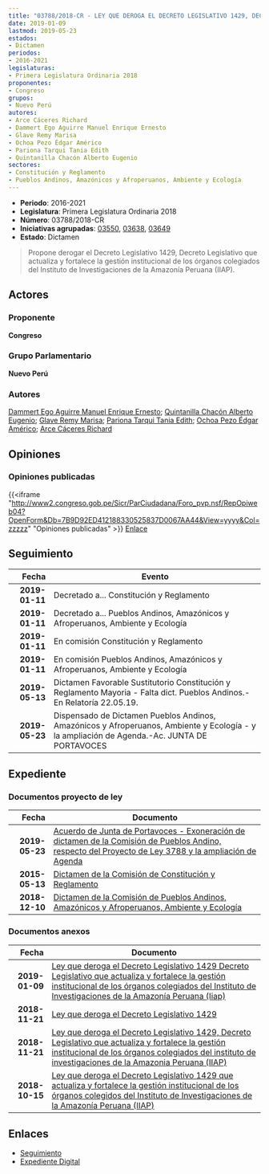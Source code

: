 ```yaml
---
title: "03788/2018-CR - LEY QUE DEROGA EL DECRETO LEGISLATIVO 1429, DECRETO LEGISLATIVO QUE ACTUALIZA Y FORTALECE LA GESTIÓN INSTITUCIONAL DE LOS ÓRGANOS COLEGIADOS DEL INSTITUTO DE INVESTIGACIONES DE LA AMAZONÍA PERUANA (IIAP)"
date: 2019-01-09
lastmod: 2019-05-23
estados:
- Dictamen
periodos:
- 2016-2021
legislaturas:
- Primera Legislatura Ordinaria 2018
proponentes:
- Congreso
grupos:
- Nuevo Perú
autores:
- Arce Cáceres Richard
- Dammert Ego Aguirre Manuel Enrique Ernesto
- Glave Remy Marisa
- Ochoa Pezo Édgar Américo
- Pariona Tarqui Tania Edith
- Quintanilla Chacón Alberto Eugenio
sectores:
- Constitución y Reglamento
- Pueblos Andinos, Amazónicos y Afroperuanos, Ambiente y Ecología
---
```

- **Periodo**: 2016-2021
- **Legislatura**: Primera Legislatura Ordinaria 2018
- **Número**: 03788/2018-CR
- **Iniciativas agrupadas**: [03550](../../03500/03550), [03638](../../03600/03638), [03649](../../03600/03649)
- **Estado**: Dictamen

> Propone derogar el Decreto Legislativo 1429, Decreto Legislativo que actualiza y fortalece la gestión institucional de los órganos colegiados del Instituto de Investigaciones de la Amazonía Peruana (IIAP).


## Actores

### Proponente

**Congreso**

### Grupo Parlamentario

**Nuevo Perú**

### Autores

[Dammert Ego Aguirre Manuel Enrique Ernesto](mailto:mailto:mdammert@congreso.gob.pe); [Quintanilla Chacón Alberto Eugenio](mailto:mailto:aquintanilla@congreso.gob.pe); [Glave Remy Marisa](mailto:mailto:mglave@congreso.gob.pe); [Pariona Tarqui Tania Edith](mailto:mailto:tpariona@congreso.gob.pe); [Ochoa Pezo Édgar Américo](mailto:mailto:eochoa@congreso.gob.pe); [Arce Cáceres Richard](mailto:mailto:rarce@congreso.gob.pe)

## Opiniones

### Opiniones publicadas

{{<iframe "http://www2.congreso.gob.pe/Sicr/ParCiudadana/Foro_pvp.nsf/RepOpiweb04?OpenForm&Db=7B9D92ED412188330525837D0067AA44&View=yyyy&Col=zzzzz" "Opiniones publicadas" >}}
[Enlace](http://www2.congreso.gob.pe/Sicr/ParCiudadana/Foro_pvp.nsf/RepOpiweb04?OpenForm&Db=7B9D92ED412188330525837D0067AA44&View=yyyy&Col=zzzzz)


## Seguimiento

| Fecha | Evento |
|------:|--------|
| **2019-01-11** | Decretado a... Constitución y Reglamento |
| **2019-01-11** | Decretado a... Pueblos Andinos, Amazónicos y Afroperuanos, Ambiente y Ecología |
| **2019-01-11** | En comisión Constitución y Reglamento |
| **2019-01-11** | En comisión Pueblos Andinos, Amazónicos y Afroperuanos, Ambiente y Ecología |
| **2019-05-13** | Dictamen Favorable Sustitutorio Constitución y Reglamento Mayoria - Falta dict. Pueblos Andinos.-En Relatoría 22.05.19. |
| **2019-05-23** | Dispensado de Dictamen Pueblos Andinos, Amazónicos y Afroperuanos, Ambiente y Ecología - y la ampliación de Agenda.-Ac. JUNTA DE PORTAVOCES |

## Expediente

### Documentos proyecto de ley

| Fecha | Documento |
|------:|-----------|
| **2019-05-23** | [Acuerdo de Junta de Portavoces - Exoneración de dictamen de la Comisión de Pueblos Andino, respecto del Proyecto de Ley 3788 y la ampliación de Agenda](http://www.leyes.congreso.gob.pe/Documentos/2016_2021/Acuerdos/Junta_Portavoces/AJP0355020190523.pdf) |
| **2015-05-13** | [Dictamen de la Comisión de Constitución y Reglamento](http://www.leyes.congreso.gob.pe/Documentos/2016_2021/Dictamenes/Proyectos_de_Ley/03550DC04MAY20190513.pdf) |
| **2018-12-10** | [Dictamen de la Comisión de Pueblos Andinos, Amazónicos y Afroperuanos, Ambiente y Ecología](http://www.leyes.congreso.gob.pe/Documentos/2016_2021/Dictamenes/Proyectos_de_Ley/03550DC19MAY20181210.pdf) |

### Documentos anexos

| Fecha | Documento |
|------:|-----------|
| **2019-01-09** | [Ley que deroga el Decreto Legislativo 1429 Decreto Legislativo que actualiza y fortalece la gestión institucional de los órganos colegiados del Instituto de Investigaciones de la Amazonía Peruana (Iiap)](http://www.leyes.congreso.gob.pe/Documentos/2016_2021/Proyectos_de_Ley_y_de_Resoluciones_Legislativas/PL0378820190109.pdf) |
| **2018-11-21** | [Ley que deroga el Decreto Legislativo 1429](http://www.leyes.congreso.gob.pe/Documentos/2016_2021/Proyectos_de_Ley_y_de_Resoluciones_Legislativas/PL0364920181121..pdf) |
| **2018-11-21** | [Ley que deroga el Decreto Legislativo 1429, Decreto Legislativo que actualiza y fortalece la gestión institucional de los órganos colegiados del instituto de investigaciones de la Amazonia Peruana (IIAP)](http://www.leyes.congreso.gob.pe/Documentos/2016_2021/Proyectos_de_Ley_y_de_Resoluciones_Legislativas/PL0363820181121.pdf) |
| **2018-10-15** | [Ley que deroga el Decreto Legislativo 1429 que actualiza y fortalece la gestión institucional de los órganos colegidos del Instituto de Investigaciones de la Amazonía Peruana (IIAP)](http://www.leyes.congreso.gob.pe/Documentos/2016_2021/Proyectos_de_Ley_y_de_Resoluciones_Legislativas/PL0355020181015.pdf) |

## Enlaces

- [Seguimiento](http://www2.congreso.gob.pe/Sicr/TraDocEstProc/CLProLey2016.nsf/f7fff46988ca05b1052578e100829cc7/7b2a64ea350afaa30525837d005ab551?OpenDocument)
- [Expediente Digital](http://www2.congreso.gob.pe/Sicr/TraDocEstProc/Expvirt_2011.nsf/visbusqptramdoc1621/03788?opendocument)

